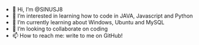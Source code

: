 - 👋 Hi, I’m @SINUSJ8
- 👀 I’m interested in learning how to code in JAVA, Javascript and Python
- 🌱 I’m currently learning about Windows, Ubuntu and MySQL
- 💞️ I’m looking to collaborate on coding 
- 📫 How to reach me: write to me on GitHub!

<!---
SINUSJ8/SINUSJ8 is a ✨ special ✨ repository because its `README.md` (this file) appears on your GitHub profile.
You can click the Preview link to take a look at your changes.
--->
